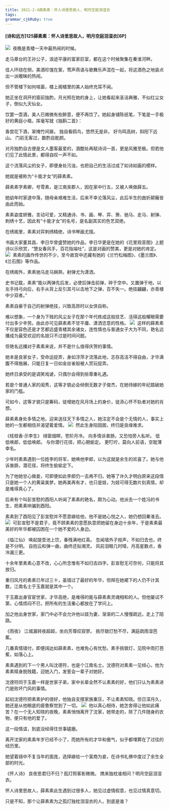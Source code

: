 ```yaml
---
title: 2021-2-4薛素素：怀人诗里思故人，明月空庭泪湿衣
tags: 
grammar_cjkRuby: true
---
```



#### [诗和远方]125薛素素：怀人诗里思故人，明月空庭泪湿衣[6P]

![](https://www.x6img.com/i/2021/01/26/mcpgnx.jpg) 
夜晚是青楼一天中最热闹的时候。

走马章台的王孙公子，浪迹平康的富家巨室，都在这个时候聚集在秦淮河畔。

佳人环绕在侧，美酒珍馐在案，莺声燕语与歌舞乐声混在一起，将这酒色之地装点出一派暧昧的热闹。

但不管楼下如何喧嚣，楼上阁楼里的美人始终充耳不闻。

她正坐在洞开的窗前独酌，月光照在她的身上，让她看起来圣洁典雅，不似红尘女子，倒似九天仙女。

饮罢一壶酒，美人已微微有些醉意，便不再饮了。她起身铺陈纸笔，下笔是一手极好的黄庭小楷，挥毫写就《独斟二首》：

香尝花下酒，翠掩竹间扉。
独自看鸥鸟，悠然无是非。
好鸟鸣高树，斜阳下远山。
门前无客过，数酌自酡颜。

对月独酌自古便是文人墨客最爱的，酒酣处再赋诗词一首，更是风雅至极。但若他们见了此情此景，都得自叹一声不如。

这个流落风尘的女子，即便身处污浊，也把自己的生活过成了如诗如画的模样。

她就是被称为“十能才女”的薛素素。

薛素素字素卿，号雪素，是江南吴郡人，因在家中行五，又被人唤做薛五。

她幼年时家道中落，随母亲艰难生活，后来不幸沦落风尘，此后半生的曲折颠簸皆由此而始。

素素姿度妍雅，言动可爱，又精通诗、书、画、琴、弈、箫、驰马、走马、射弹、刺绣十艺，因此有“十能才女”的名号，是名副其实的色艺双绝。

在绣阁里，素素对弈刺绣精绝，诗书琴画尤擅。

书画大家董其昌、李日华曾盛赞她的作品，李日华更是在她的《花里观音图》上题诗以示欣赏，“慧女春风手，百花指端吐”，这是对画的赞美，更是对她的肯定。
![](https://www.x6img.com/i/2021/01/26/mcye39.jpg) 
素素的画作传世的不少，至今故宫中还藏有她的《兰竹松梅图》、《墨兰图》、《兰石图》等作品。

在绣阁外，素素驰马走马娴熟，射弹尤为潇洒。

史书记载，素素“能以两弹先后发，必使后弹击前弹，碎于空中。又置弹于地，以左手持弓向后，右手从背上反引其弓以击地下之弹，百不失一。绝技翩翩，亦青楼中少双者。”

素素自豪于自己的射弹绝技，兴致高昂时以女侠自称。

难以想象，一个身为下贱的风尘女子在那个年代练成这般技艺、活得这般耀眼需要付出多少辛劳。由此亦可见薛素素不甘平庸、潇洒恣意的性格。
![](https://www.x6img.com/i/2021/01/26/mdkkvc.jpg) 
这样的薛素素不仅是容色还是才艺都远盛青楼其余诸女，连性情也与普通女子大为不同，艳名远播成为最受欢迎的名妓只不过是时间问题。

但艳名远播对于素素来说，并不是什么值得庆贺的事情。

她本是良家女子，受命运捉弄，身如浮萍才流落此地，志存高洁不得自由，才华满腹不得施展，只能日复一日如金丝雀般被人赏玩捉弄。

她终日承受的是调笑戏谑，只偶尔会得到些尊重礼遇。

若是个普通人家的闺秀，这等才貌必会倾倒无数才子俊杰，在她待嫁的年纪踏破她家的门槛。

可如今，这等才貌只是筹码，徒增她在风月场上的身价，徒添心怀不轨者对她的肖想。

薛素素身处多情之地，迎来送往天下多情之人，她注定不会是个无情的人，事实上她的一生都相信并渴望着爱情。
![](https://www.x6img.com/i/2021/01/26/mdn11j.jpg) 
然此生身陷囹圄，终归是良缘难求。

《桂枝香·示李生》
绿窗烟暝，苍阶月冷。
向多情诉衷肠，又恐怕旁人私听。
低低唤郎，低低唤郎。
与你潜行花径，把心期偷定。
更叮咛，莫向人前语，空耽薄幸名。

少年时素素遇到一位姓李的将军，她唤他李郎，以为这就是余生的欢喜了。她与他诉衷肠，潜花径，将终生偷偷定下。

为了他她甘心做妾，可即便如此李郎仍一去再不归，她等了许久才明白原来这段情只是她一个人的黄粱美梦。她再美再有才，也只是妓，为妓可得无数片刻真情，却是难得真心了。

后来有个叫彭宣慰的酉阳人听闻了素素的艳名，颇为心动。他派去一个姓冯的书生，把素素哄骗到酉阳。

素素到了酉阳见了彭宣慰并不愿意嫁给他，他不是她心悦之人，她仍想回秦淮去。
![](https://www.x6img.com/i/2021/01/26/mdp4iz.jpg) 
可彭宣慰不是君子，竟不顾素素的意愿执意把她留在身边十余年，于是素素最美好的年华都被囚困在一个她不爱的人身边。

《临江仙》
唤起提壶池上饮，春残满地红英。
忽闻墙外子规声，不如归去也，终是不分明。
自抱云和弹一曲，曲终还拟湘灵。
风前泪眼几时晴，月高星数点，香冷漏三更。

十余年里素素心意不改，心心所念惟有不如归去四字。彭宣慰无可奈何，只能将其放归。

重归风月的素素已年过三十，虽错过了最好的年华，但拜在她裙下的人仍不计其数，江南名士于玉嘉就是其中一个。

于玉嘉出身官宦世家，才华高绝，是难得的能与薛素素灵魂相和的人。但他屡试不第，心情烦闷不已，把所有的生活重心都放在了学问上。

加之他出身世家，家门中必不会允许他以妓为妻，渐渐的二人慢慢疏远，走上了陌路。

《雨夜》
江城漏转夜超超，坐向芳尊叹寂寥。
挑尽银灯愁不尽，满庭疏雨湿芭蕉。

几番真情错付，即便阔达如薛素素，也难免心有忧愁。素手挑银灯，见院中雨打芭蕉，如落心上。

素素遇到的下一个男人叫沈德符，也是个江南名士。沈德符对素素一见倾心，他为素素赎身脱贱籍，迎她入门，发誓会一辈子对她好。

沈德符同于玉嘉一样是世家子弟，家中长辈全然不认素素的好，他们只认为素素进门是败坏门风的事情。

起初沈德符把素素护的很好，他独自支撑家族重压，不让素素知晓。但日深月久，她还是从他眼底的疲惫察觉到了一切。
![](https://www.x6img.com/i/2021/01/26/mdq0y6.jpg) 
他以真心相待，她怎舍得让他如此痛苦？在一个无人知晓的夜晚，素素悄悄离开了沈家，她带走的，除了几件随身的衣物，便只有他的爱了。

这一段情谊，到底没经得住世事磋磨。

离开沈家的素素年岁已经不小了，而她所有的才华和傲气，似乎都埋葬在了过往的经历里。

她望着镜中不复当年的面庞，选择嫁给一个富商为妾，在诗书礼佛中度过了余生全部的时光。

《怀人诗》
良夜思君归不归？孤灯照客影微微。
携来独枕谁相问？明月空庭泪湿衣。

怀人诗里思故人，薛素素此生遇到过很多人，她见过虚情假意，也见过情真意切。

只是不知，那个让薛素素为之孤灯独枕泪湿衣的人，到底是谁？